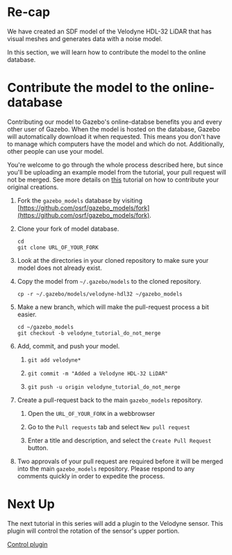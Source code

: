 # Re-cap

We have created an SDF model of the Velodyne HDL-32 LiDAR that has visual
meshes and generates data with a noise model.

In this section, we will learn how to contribute the model to the online database.

# Contribute the model to the online-database

Contributing our model to Gazebo's online-databse benefits you and every
other user of Gazebo. When the model is hosted on the database, Gazebo will
automatically download it when requested. This means you don't have to
manage which computers have the model and which do not. Additionally, other
people can use your model.

You're welcome to go through the whole process described here, but since
you'll be uploading an example model from the tutorial, your pull request
will not be merged. See more details on
[this](/tutorials?tut=model_contrib)
tutorial on how to contribute your original creations.

1. Fork the `gazebo_models` database by visiting [https://github.com/osrf/gazebo_models/fork](https://github.com/osrf/gazebo_models/fork).

1. Clone your fork of model database.

    ```
    cd
    git clone URL_OF_YOUR_FORK
    ```

1. Look at the directories in your cloned repository to make sure your model
   does not already exist.

1. Copy the model from `~/.gazebo/models` to the cloned repository.

    ```
    cp -r ~/.gazebo/models/velodyne-hdl32 ~/gazebo_models
    ```

1. Make a new branch, which will make the pull-request process a bit easier.

    ```
    cd ~/gazebo_models
    git checkout -b velodyne_tutorial_do_not_merge
    ```

1. Add, commit, and push your model.

    1. ```git add velodyne*```

    1. ```git commit -m "Added a Velodyne HDL-32 LiDAR"```

    1. ```git push -u origin velodyne_tutorial_do_not_merge```

1. Create a pull-request back to the main `gazebo_models` repository.

    1. Open the `URL_OF_YOUR_FORK` in a webbrowser

    1. Go to the `Pull requests` tab and select `New pull request`

    1. Enter a title and description, and select the `Create Pull Request`
       button.

1. Two approvals of your pull request are required before it will be merged
   into the main `gazebo_models` repository. Please respond to any comments
   quickly in order to expedite the process.

# Next Up

The next tutorial in this series will add a plugin to the Velodyne sensor.
This plugin will control the rotation of the sensor's upper portion.

[Control plugin](/tutorials?cat=guided_i&tut=guided_i5)
